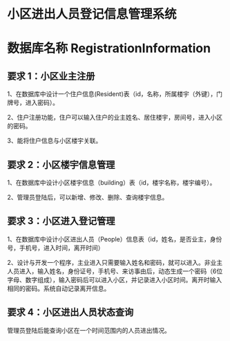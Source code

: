 # 小区进出人员登记信息管理系统
# 数据库名称 RegistrationInformation
## 要求  1：小区业主注册
1、在数据库中设计一个住户信息(Resident)表（id，名称，所属楼宇（外键），门牌号，进入密码）。

2、住户注册功能，住户可以输入住户的业主姓名、居住楼宇，房间号，进入小区的密码。

3、能将住户信息与小区楼宇关联。
## 要求 2：小区楼宇信息管理
1、在数据库中设计小区楼宇信息（building）表（id，楼宇名称，楼宇编号）。

2、管理员登陆后，可以新增、修改、删除、查询楼宇信息。
## 要求 3：小区进入登记管理
1、在数据库中设计小区进出人员（People）信息表（id，姓名，是否业主，身份号，手机号，进入时间，离开时间）

2、设计与开发一个程序，主业进入只需要输入姓名和密码，就可以进入。非业主人员进入，输入姓名，身份证号，手机号、来访事由后，动态生成一个密码（6位字母、数字组成），输入密码后可以进入小区，并记录进入小区时间。离开时输入相同的密码。系统自动记录离开信息。
## 要求 4：小区进出人员状态查询

管理员登陆后能查询小区在一个时间范围内的人员进出情况。